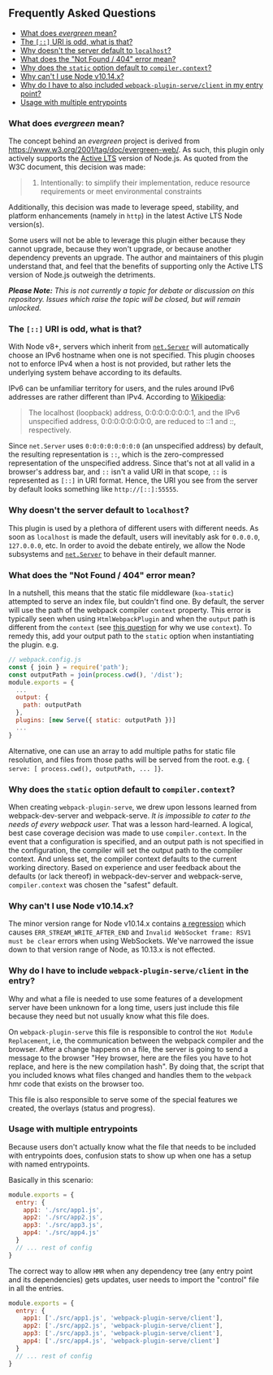 ## Frequently Asked Questions

<!-- toc -->

- [What does _evergreen_ mean?](#what-does-_evergreen_-mean)
- [The `[::]` URI is odd, what is that?](#the--uri-is-odd-what-is-that)
- [Why doesn't the server default to `localhost`?](#why-doesnt-the-server-default-to-localhost)
- [What does the "Not Found / 404" error mean?](#what-does-the-not-found--404-error-mean)
- [Why does the `static` option default to `compiler.context`?](#why-does-the-static-option-default-to-compilercontext)
- [Why can't I use Node v10.14.x?](#why-cant-i-use-node-v1014x)
- [Why do I have to also included `webpack-plugin-serve/client` in my entry point?](#why-do-i-have-to-also-included-webpack-plugin-serveclient-in-my-entry-point)
- [Usage with multiple entrypoints](#usage-with-multiple-entrypoints)

<!-- tocstop -->

<!-- NOTE: markdown-toc will render this link malformed. check it each time the toc is generated -->
### What does _evergreen_ mean?

The concept behind an _evergreen_ project is derived from https://www.w3.org/2001/tag/doc/evergreen-web/. As such, this plugin only actively supports the [Active LTS](https://github.com/nodejs/Release#release-schedule) version of Node.js. As quoted from the W3C document, this decision was made:

> 1. Intentionally: to simplify their implementation, reduce resource requirements or meet environmental constraints

Additionally, this decision was made to leverage speed, stability, and platform enhancements (namely in `http`) in the latest Active LTS Node version(s).

Some users will not be able to leverage this plugin either because they cannot upgrade, because they won't upgrade, or because another dependency prevents an upgrade. The author and maintainers of this plugin understand that, and feel that the benefits of supporting only the Active LTS version of Node.js outweigh the detriments.

_**Please Note:** This is not currently a topic for debate or discussion on this repository. Issues which raise the topic will be closed, but will remain unlocked._

### The `[::]` URI is odd, what is that?

With Node v8+, servers which inherit from [`net.Server`](https://nodejs.org/api/net.html#net_class_net_server) will automatically choose an IPv6 hostname when one is not specified. This plugin chooses not to enforce IPv4 when a host is not provided, but rather lets the underlying system behave according to its defaults.

IPv6 can be unfamiliar territory for users, and the rules around IPv6 addresses are rather different than IPv4. According to [Wikipedia](https://en.wikipedia.org/wiki/IPv6_address#Representation):

> The localhost (loopback) address, 0:0:0:0:0:0:0:1, and the IPv6 unspecified address, 0:0:0:0:0:0:0:0, are reduced to ::1 and ::, respectively.

Since `net.Server` uses `0:0:0:0:0:0:0:0` (an unspecified address) by default, the resulting representation is `::`, which is the zero-compressed representation of the unspecified address. Since that's not at all valid in a browser's address bar, and `::` isn't a valid URI in that scope, `::` is represented as `[::]` in URI format. Hence, the URI you see from the server by default looks something like `http://[::]:55555`.

### Why doesn't the server default to `localhost`?

This plugin is used by a plethora of different users with different needs. As soon as `localhost` is made the default, users will inevitably ask for `0.0.0.0`, `127.0.0.0`, etc. In order to avoid the debate entirely, we allow the Node subsystems and [`net.Server`](https://nodejs.org/api/net.html#net_class_net_server) to behave in their default manner.

### What does the "Not Found / 404" error mean?

In a nutshell, this means that the static file middleware (`koa-static`) attempted to serve an index file, but couldn't find one. By default, the server will use the path of the webpack compiler `context` property. This error is typically seen when using `HtmlWebpackPlugin` and when the `output` path is different from the `context` (see [this question](#why-does-the-static-option-default-to-compilercontext) for why we use `context`). To remedy this, add your output path to the `static` option when instantiating the plugin. e.g.

```js
// webpack.config.js
const { join } = require('path');
const outputPath = join(process.cwd(), '/dist');
module.exports = {
  ...
  output: {
    path: outputPath
  },
  plugins: [new Serve({ static: outputPath })]
  ...
}
```

Alternative, one can use an array to add multiple paths for static file resolution, and files from those paths will be served from the root. e.g. `{ serve: [ process.cwd(), outputPath, ... ]}`.

### Why does the `static` option default to `compiler.context`?

When creating `webpack-plugin-serve`, we drew upon lessons learned from webpack-dev-server and webpack-serve. _It is impossible to cater to the needs of every webpack user._ That was a lesson hard-learned. A logical, best case coverage decision was made to use `compiler.context`. In the event that a configuration is specified, and an output path is not specified in the configuration, the compiler will set the output path to the compiler context. And unless set, the compiler context defaults to the current working directory. Based on experience and user feedback about the defaults (or lack thereof) in webpack-dev-server and webpack-serve, `compiler.context` was chosen the "safest" default.

### Why can't I use Node v10.14.x?

The minor version range for Node v10.14.x contains [a regression](https://github.com/nodejs/node/pull/17806#issuecomment-446213378) which causes `ERR_STREAM_WRITE_AFTER_END` and `Invalid WebSocket frame: RSV1 must be clear` errors when using WebSockets. We've narrowed the issue down to that version range of Node, as 10.13.x is not effected.

### Why do I have to include `webpack-plugin-serve/client` in the entry?

Why and what a file is needed to use some features of a development server have been unknown for a long time, users just include this file because they need but not usually know what this file does.

On `webpack-plugin-serve` this file is responsible to control the `Hot Module Replacement`, i.e, the communication between the webpack compiler and the browser. After a change happens on a file, the server is going to send a message to the browser "Hey browser, here are the files you have to hot replace, and here is the new compilation hash". By doing that, the script that you included knows what files changed and handles them to the `webpack` hmr code that exists on the browser too.

This file is also responsible to serve some of the special features we created, the overlays (status and progress).

### Usage with multiple entrypoints

Because users don't actually know what the file that needs to be included with entrypoints does, confusion stats to show up when one has a setup with named entrypoints.

Basically in this scenario:

```js
module.exports = {
  entry: {
    app1: './src/app1.js',
    app2: './src/app2.js',
    app3: './src/app3.js',
    app4: './src/app4.js'
  }
  // ... rest of config
}
```

The correct way to allow `HMR` when any dependency tree (any entry point and its dependencies) gets updates, user needs to import the "control" file in all the entries.

```js
module.exports = {
  entry: {
    app1: ['./src/app1.js', 'webpack-plugin-serve/client'],
    app2: ['./src/app2.js', 'webpack-plugin-serve/client'],
    app3: ['./src/app3.js', 'webpack-plugin-serve/client'],
    app4: ['./src/app4.js', 'webpack-plugin-serve/client']
  }
  // ... rest of config
}
```
